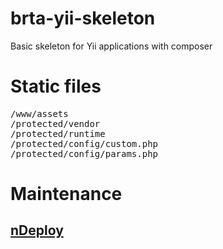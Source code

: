 # brta-yii-skeleton

Basic skeleton for Yii applications with composer

# Static files

<pre>
/www/assets
/protected/vendor
/protected/runtime
/protected/config/custom.php
/protected/config/params.php
</pre>

# Maintenance

## [nDeploy](https://github.com/Netpositive/ndeploy)